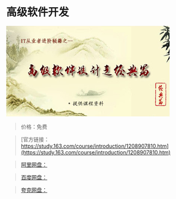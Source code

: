# 高级软件开发

![img](../../../assets/study163/free/805dad07014b443dbf8dd789a40a9e26.jpg)

> 价格：免费

> [官方链接：https://study.163.com/course/introduction/1208907810.htm](https://study.163.com/course/introduction/1208907810.htm)

> [阿里网盘：]()

> [百度网盘：]()

> [夸克网盘：]()
